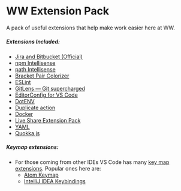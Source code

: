 # WW Extension Pack

A pack of useful extensions that help make work easier here at WW.

##### Extensions Included:

- [Jira and Bitbucket (Official)](https://marketplace.visualstudio.com/items?itemName=Atlassian.atlascode)
- [npm Intellisense](https://marketplace.visualstudio.com/items?itemName=christian-kohler.npm-intellisense)
- [path Intellisense](https://marketplace.visualstudio.com/items?itemName=christian-kohler.path-intellisense)
- [Bracket Pair Colorizer](https://marketplace.visualstudio.com/items?itemName=CoenraadS.bracket-pair-colorizer)
- [ESLint](https://marketplace.visualstudio.com/items?itemName=dbaeumer.vscode-eslint)
- [GitLens — Git supercharged](https://marketplace.visualstudio.com/items?itemName=eamodio.gitlens)
- [EditorConfig for VS Code](https://marketplace.visualstudio.com/items?itemName=EditorConfig.EditorConfig)
- [DotENV](https://marketplace.visualstudio.com/items?itemName=mikestead.dotenv)
- [Duplicate action](https://marketplace.visualstudio.com/items?itemName=mrmlnc.vscode-duplicate)
- [Docker](https://marketplace.visualstudio.com/items?itemName=ms-azuretools.vscode-docker)
- [Live Share Extension Pack](https://marketplace.visualstudio.com/items?itemName=ms-vsliveshare.vsliveshare-pack)
- [YAML](https://marketplace.visualstudio.com/items?itemName=redhat.vscode-yaml)
- [Quokka.js](https://marketplace.visualstudio.com/items?itemName=wallabyjs.quokka-vscode)

##### Keymap extensions:
  
- For those coming from other IDEs VS Code has many [key map extensions](https://marketplace.visualstudio.com/search?target=vscode&category=Keymaps&sortBy=Installs). Popular ones here are:
    - [Atom Keymap](https://marketplace.visualstudio.com/items?itemName=ms-vscode.atom-keybindings)
    - [IntelliJ IDEA Keybindings](https://marketplace.visualstudio.com/items?itemName=k--kato.intellij-idea-keybindings)